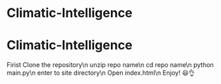 # Climatic-Intelligence
# Climatic-Intelligence
Firist Clone the repository\n
unzip repo name\n
cd repo name\n
python main.py\n
enter to site directory\n
Open index.html\n
Enjoy! 😃👌
